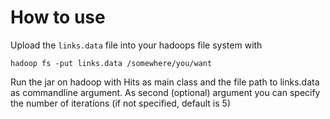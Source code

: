 # How to use
Upload the `links.data` file into your hadoops file system with

```
hadoop fs -put links.data /somewhere/you/want
```


Run the jar on hadoop with Hits as main class and the file path to links.data as commandline argument. As second (optional) argument you can specify the number of iterations (if not specified, default is 5)


